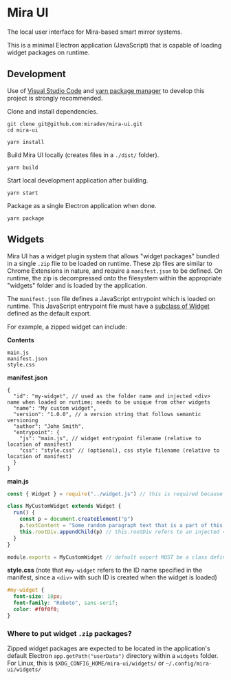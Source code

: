 # Mira UI

The local user interface for Mira-based smart mirror systems.

This is a minimal Electron application (JavaScript) that is capable of loading widget packages on runtime.

## Development

Use of [Visual Studio Code](https://code.visualstudio.com/) and [yarn package manager](https://yarnpkg.com/) to develop this project is strongly recommended.

Clone and install dependencies.

```
git clone git@github.com:miradev/mira-ui.git
cd mira-ui

yarn install
```

Build Mira UI locally (creates files in a `./dist/` folder).

```
yarn build
```

Start local development application after building.

```
yarn start
```

Package as a single Electron application when done.

```
yarn package
```

## Widgets

Mira UI has a widget plugin system that allows "widget packages" bundled in a single `.zip` file to be loaded on runtime. These zip files are similar to Chrome Extensions in nature, and require a `manifest.json` to be defined. On runtime, the zip is decompressed onto the filesystem within the appropriate "widgets" folder and is loaded by the application.

The `manifest.json` file defines a JavaScript entrypoint which is loaded on runtime. This JavaScript entrypoint file must have a [subclass of Widget](https://github.com/miradev/mira-ui/blob/master/src/widgets/widget.ts) defined as the default export.

For example, a zipped widget can include:

**Contents**

```
main.js
manifest.json
style.css
```

**manifest.json**

```jsonc
{
  "id": "my-widget", // used as the folder name and injected <div> name when loaded on runtime; needs to be unique from other widgets
  "name": "My custom widget",
  "version": "1.0.0", // a version string that follows semantic versioning
  "author": "John Smith",
  "entrypoint": {
    "js": "main.js", // widget entrypoint filename (relative to location of manifest)
    "css": "style.css" // (optional), css style filename (relative to location of manifest)
  }
}
```

**main.js**

```javascript
const { Widget } = require("../widget.js") // this is required because the widget's .zip package is decompressed and loaded on runtime

class MyCustomWidget extends Widget {
  run() {
    const p = document.createElement("p")
    p.textContent = "Some random paragraph text that is a part of this widget"
    this.rootDiv.appendChild(p) // this.rootDiv refers to an injected <div> associated with the widget. The div's id is set to the id from the manifest.json file
  }
}

module.exports = MyCustomWidget // default export MUST be a class definition that extends / subclasses Widget
```

**style.css** (note that `#my-widget` refers to the ID name specified in the manifest, since a `<div>` with such ID is created when the widget is loaded)

```css
#my-widget {
  font-size: 18px;
  font-family: "Roboto", sans-serif;
  color: #f0f0f0;
}
```

### Where to put widget `.zip` packages?

Zipped widget packages are expected to be located in the application's default Electron `app.getPath("userData")` directory within a `widgets` folder. For Linux, this is `$XDG_CONFIG_HOME/mira-ui/widgets/` or `~/.config/mira-ui/widgets/`
